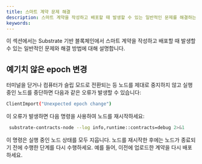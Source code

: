 ```yaml
---
title: 스마트 계약 문제 해결
description: 스마트 계약을 작성하고 배포할 때 발생할 수 있는 일반적인 문제를 해결하는 방법에 대해 설명합니다.
keywords:
---
```


이 섹션에서는 Substrate 기반 블록체인에서 스마트 계약을 작성하고 배포할 때 발생할 수 있는 일반적인 문제와 해결 방법에 대해 설명합니다.

## 예기치 않은 epoch 변경

터미널을 닫거나 컴퓨터가 슬립 모드로 전환되는 등 노드를 제대로 중지하지 않고 실행 중인 노드를 중단하면 다음과 같은 오류가 발생할 수 있습니다:

```bash
ClientImport("Unexpected epoch change")
```

이 오류가 발생하면 다음 명령을 사용하여 노드를 재시작하세요:

```bash
 substrate-contracts-node --log info,runtime::contracts=debug 2>&1
```

이 명령은 실행 중인 노드 상태를 모두 지웁니다.
노드를 재시작한 후에는 노드가 종료되기 전에 수행한 단계를 다시 수행하세요.
예를 들어, 이전에 업로드한 계약을 다시 배포하세요.